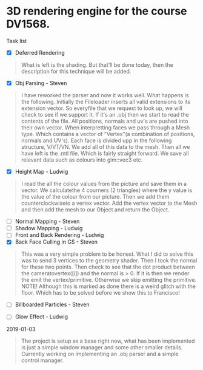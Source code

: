 # 3D rendering engine for the course DV1568.

Task list 
- [x] Deferred Rendering
> What is left is the shading. But that'll be done today, 
then the description for this technique will be added.
- [x] Obj Parsing - Steven 
> I have reworked the parser and now it works well. What 
happens is the following. Initially the Fileloader inserts 
all valid extensions to its extension vector. So everyfile 
that we request to look up, we will check to see if we 
support it. If it's an .obj then we start to read the 
contents of the file. All positions, normals and uv's are 
pushed into their own vector. When interpretting faces we 
pass through a Mesh type. Which contains a vector of 
"Vertex"(a combination of positions, normals and UV's). 
Each face is divided upp in the following structure, 
V/VT/VN. We add all of this data to the mesh. Then all we 
have left is the .mtl file. Which is fairly straight 
forward. We save all relevant data such as colours into 
glm::vec3 etc. 
- [x] Height Map - Ludwig
>I read the all the colour values from the picture and save 
them in a vector. We calculatethe 4 courners (2 triangles) 
where the y value is the value of the colour from our picture. 
Then we add them counterclockwiseto a vertex vector. 
Add the vertex vector to the Mesh and then add the 
mesh to our Object and return the Object.
- [ ] Normal Mapping - Steven
- [ ] Shadow Mapping - Ludwig 
- [ ] Front and Back Rendering - Ludwig
- [x] Back Face Culling in GS - Steven 
>This was a very simple problem to be honest. What I did to solve this 
was to send 3 vertices to the geometry shader. Then I took the normal 
for these two points. Then check to see that the dot product between 
the cameratovertex([i]) and the normal is > 0. If it is then we render 
the emit the vertex/primitive. Otherwise we skip emitting the 
primitive. NOTE! Although this is marked as done there is a weird glitch 
with the floor. Which has to be solved before we show this to Francisco!
- [ ] Billboarded Particles - Steven
- [ ] Glow Effect - Ludwig



2019-01-03
> The project is setup as a base right now, what has been implemented is 
just a simple window manager and some other smaller details. 
Currently working on implementing an .obj parser and a simple control 
manager. 


